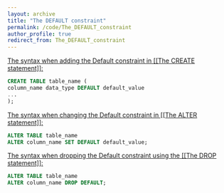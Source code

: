 ```yaml
---
layout: archive
title: "The DEFAULT constraint"
permalink: /code/The_DEFAULT_constraint
author_profile: true
redirect_from: The_DEFAULT_constraint
---
```


<u>The syntax when adding the Default constraint in [[The CREATE statement]]:</u>

```sql
CREATE TABLE table_name (
column_name data_type DEFAULT default_value
...
);
```

<u>The syntax when changing the Default constraint in [[The ALTER statement]]:</u>

```sql
ALTER TABLE table_name 
ALTER column_name SET DEFAULT default_value;
```

<u>The syntax when dropping the Default constraint using the [[The DROP statement]]:</u>

```sql
ALTER TABLE table_name 
ALTER column_name DROP DEFAULT;
```
